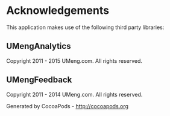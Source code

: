# Acknowledgements
This application makes use of the following third party libraries:

## UMengAnalytics

Copyright 2011 - 2015 UMeng.com. All rights reserved.


## UMengFeedback

Copyright 2011 - 2014 UMeng.com. All rights reserved.

Generated by CocoaPods - http://cocoapods.org

